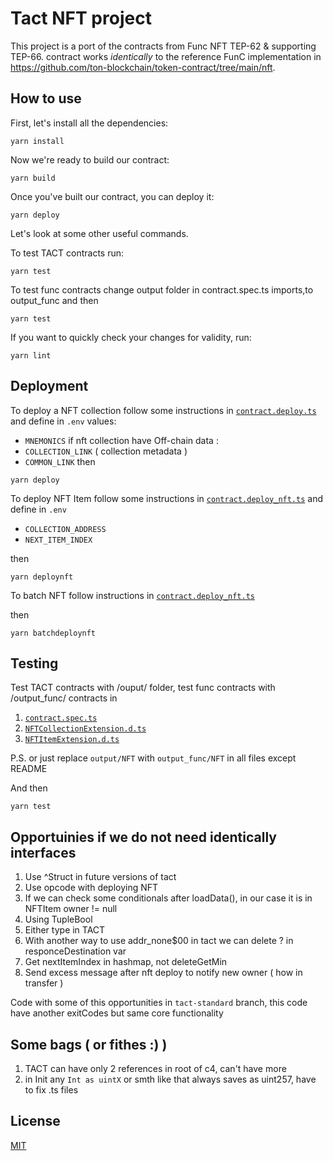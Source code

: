 # Tact NFT project

This project is a port of the contracts from Func NFT TEP-62 & supporting TEP-66.
contract works *identically* to the reference FunC implementation in https://github.com/ton-blockchain/token-contract/tree/main/nft.

## How to use

First, let's install all the dependencies:

```shell
yarn install
```

Now we're ready to build our contract:

```shell
yarn build
```

Once you've built our contract, you can deploy it:

```shell
yarn deploy
```

Let's look at some other useful commands.

To test TACT contracts run:

```shell
yarn test
```

To test func contracts change output folder in contract.spec.ts imports,to output_func and then 
```shell
yarn test 
``` 


If you want to quickly check your changes for validity, run:

```shell
yarn lint
```

## Deployment

To deploy a NFT collection follow some instructions in [`contract.deploy.ts`](./sources/contract.deploy.ts) and define in `.env` values:
- `MNEMONICS` 
if nft collection have Off-chain data : 
- `COLLECTION_LINK` ( collection metadata )
- `COMMON_LINK` 
then 
```shell 
yarn deploy
```

To deploy NFT Item follow some instructions in [`contract.deploy_nft.ts`](./sources/contract.nft_deploy.ts) and define in `.env`
- `COLLECTION_ADDRESS`
- `NEXT_ITEM_INDEX`

then 
```shell 
yarn deploynft
```

To batch NFT follow instructions in [`contract.deploy_nft.ts`](./sources/contract.batch_nft_deploy.ts)

then 
```shell
yarn batchdeploynft
```


## Testing

Test TACT contracts with /ouput/ folder, test func contracts with /output_func/ contracts in 
1) [`contract.spec.ts`](./sources/contract.spec.ts) 
2) [`NFTCollectionExtension.d.ts`](./sources/utils/NFTCollectionExtension.d.ts) 
3) [`NFTItemExtension.d.ts`](./sources/utils/NFTItemExtension.d.ts) 

P.S. or just replace `output/NFT` with `output_func/NFT` in all files except README

And then 

```shell 
yarn test
```

## Opportuinies if we do not need identically interfaces 
1) Use ^Struct in future versions of tact
2) Use opcode with deploying NFT 
3) If we can check some conditionals after loadData(), in our case it is in NFTItem owner != null
4) Using TupleBool 
5) Either type in TACT
6) With another way to use addr_none$00 in tact we can delete ? in responceDestination var  
7) Get nextItemIndex in hashmap, not deleteGetMin
8) Send excess message after nft deploy to notify new owner ( how in transfer )

Code with some of this opportunities in `tact-standard` branch, this code have another exitCodes but same core functionality 

## Some bags ( or fithes :) ) 
1) TACT can have only 2 references in root of c4, can't have more 
2) in Init any `Int as uintX` or smth like that always saves as uint257, have to fix .ts files 

## License

[MIT](./LICENSE)
